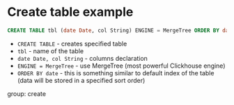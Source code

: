 # Create table example

```sql
CREATE TABLE tbl (date Date, col String) ENGINE = MergeTree ORDER BY date;
```

- `CREATE TABLE` - creates specified table
- `tbl` - name of the table
- `date Date, col String` - columns declaration
- `ENGINE = MergeTree` - use MergeTree (most powerful Clickhouse engine)
- `ORDER BY date` - this is something similar to default index of the table (data will be stored in a specified sort order)

group: create


